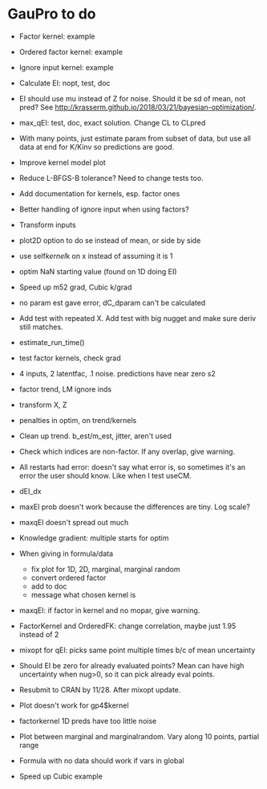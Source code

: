 # GauPro to do

* Factor kernel: example

* Ordered factor kernel: example

* Ignore input kernel: example

* Calculate EI: nopt, test, doc

* EI should use mu instead of Z for noise. Should it be sd of mean, not pred?
See http://krasserm.github.io/2018/03/21/bayesian-optimization/.

* max_qEI: test, doc, exact solution. Change CL to CLpred

* With many points, just estimate param from subset of data, but use all data
at end for K/Kinv so predictions are good.

* Improve kernel model plot

* Reduce L-BFGS-B tolerance? Need to change tests too.

* Add documentation for kernels, esp. factor ones

* Better handling of ignore input when using factors?

* Transform inputs

* plot2D option to do se instead of mean, or side by side

* use self$kernel$k on x instead of assuming it is 1

* optim NaN starting value (found on 1D doing EI)

* Speed up m52 grad, Cubic k/grad

* no param est gave error, dC_dparam can't be calculated

* Add test with repeated X. Add test with big nugget and make sure deriv still matches.

* estimate_run_time()

* test factor kernels, check grad

* 4 inputs, 2 latentfac, .1 noise. predictions have near zero s2

* factor trend, LM ignore inds

* transform X, Z

* penalties in optim, on trend/kernels

* Clean up trend. b_est/m_est, jitter, aren't used

* Check which indices are non-factor. If any overlap, give warning.

* All restarts had error: doesn't say what error is, so sometimes it's
an error the user should know. Like when I test useCM.

* dEI_dx

* maxEI prob doesn't work because the differences are tiny. Log scale?

* maxqEI doesn't spread out much

* Knowledge gradient: multiple starts for optim

* When giving in formula/data
  * fix plot for 1D, 2D, marginal, marginal random
  * convert ordered factor
  * add to doc
  * message what chosen kernel is

* maxqEI: if factor in kernel and no mopar, give warning.

* FactorKernel and OrderedFK: change correlation, maybe just 1.95 instead of 2

* mixopt for qEI: picks same point multiple times b/c of mean uncertainty

* Should EI be zero for already evaluated points? Mean can have high uncertainty
when nug>0, so it can pick already eval points.

* Resubmit to CRAN by 11/28. After mixopt update.

* Plot doesn't work for gp4$kernel

* factorkernel 1D preds have too little noise

* Plot between marginal and marginalrandom. Vary along 10 points, partial range

* Formula with no data should work if vars in global

* Speed up Cubic example
